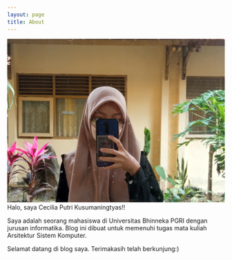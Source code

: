 ```yaml
---
layout: page
title: About
---
```


<span style="display:block;text-align:center">![alt](assets/img/fotoku[1].jpg)</span>
Halo, saya Cecilia Putri Kusumaningtyas!!

Saya adalah seorang mahasiswa di Universitas Bhinneka PGRI dengan jurusan informatika. Blog ini dibuat untuk memenuhi tugas mata kuliah Arsitektur Sistem Komputer.

Selamat datang di blog saya. Terimakasih telah berkunjung:)
